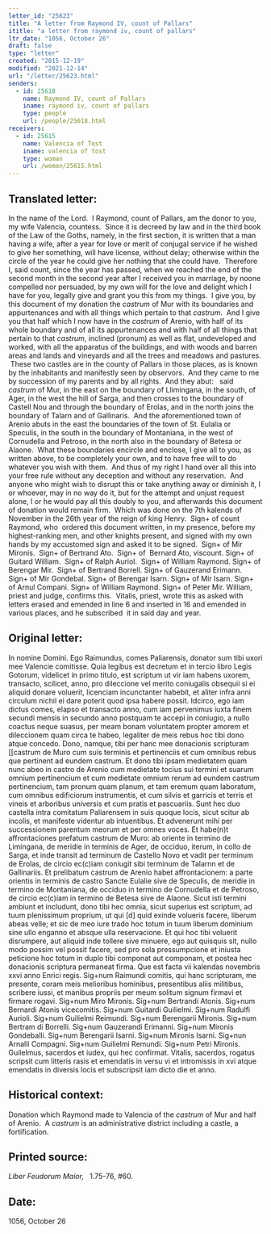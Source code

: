 ```yaml
---
letter_id: "25623"
title: "A letter from Raymond IV, count of Pallars"
ititle: "a letter from raymond iv, count of pallars"
ltr_date: "1056, October 26"
draft: false
type: "letter"
created: "2015-12-19"
modified: "2021-12-14"
url: "/letter/25623.html"
senders:
  - id: 25618
    name: Raymond IV, count of Pallars
    iname: raymond iv, count of pallars
    type: people
    url: /people/25618.html
receivers:
  - id: 25615
    name: Valencia of Tost
    iname: valencia of tost
    type: woman
    url: /woman/25615.html
---
```

<h2> Translated letter:</h2><p>In the name of the Lord.&nbsp; I Raymond, count of Pallars, am the donor to you, my wife Valencia, countess.&nbsp; Since it is decreed by law and in the third book of the Law of the Goths, namely, in the first section, it is written that a man having a wife, after a year for love or merit of conjugal service if he wished to give her something, will have license, without delay; otherwise within the circle of the year he could give her nothing that she could have.&nbsp; Therefore I, said count, since the year has passed, when we reached the end of the second month in the second year after I received you in marriage, by noone compelled nor persuaded, by my own will for the love and delight which I have for you, legally give and grant you this from my things.&nbsp; I give you, by this document of my donation the <i>castrum</i> of Mur with its boundaries and appurtenances and with all things which pertain to that <i>castrum</i>.&nbsp; And I give you that half which I now have in the <i>castrum</i> of Arenio, with half of its whole boundary and of all its appurtenances and with half of all things that pertain to that <i>castrum</i>, inclined (pronum) as well as flat, undeveloped and worked, with all the apparatus of the buildings, and with woods and barren areas and lands and vineyards and all the trees and meadows and pastures. &nbsp;These two castles are in the county of Pallars in those places, as is known by the inhabitants and manifestly seen by observors.&nbsp; And they came to me by succession of my parents and by all rights.&nbsp; And they abut:&nbsp; &nbsp;said <i>castrum</i> of Mur, in the east on the boundary of Llimingana, in the south, of Ager, in the west the hill of Sarga, and then crosses to the boundary of Castell Nou and through the boundary of Erolas, and in the north joins the boundary of Talarn and of Gallinaris.&nbsp; And the aforementioned town of Arenio abuts in the east the boundaries of the town of St. Eulalia or Speculis, in the south in the boundary of Montaniana, in the west of Cornudella and Petroso, in the north also in the boundary of Betesa or Alaone.&nbsp; What these boundaries encircle and enclose, I give all to you, as written above, to be completely your own, and to have free will to do whatever you wish with them.&nbsp; And thus of my right I hand over all this into your free rule without any deception and without any reservation.&nbsp; And anyone who might wish to disrupt this or take anything away or diminish it, I or whoever, may in no way do it, but for the attempt and unjust request alone, I or he would pay all this doubly to you, and afterwards this document of donation would remain firm.&nbsp; Which was done on the 7th kalends of November in the 26th year of the reign of king Henry.&nbsp; Sign+ of count Raymond, who&nbsp; ordered this document written, in my presence, before my highest-ranking men, and other knights present, and signed with my own hands by my accustomed sign and asked it to be signed.&nbsp; Sign+ of Mir Mironis.&nbsp; Sign+ of Bertrand Ato.&nbsp; Sign+ of&nbsp; Bernard Ato, viscount. Sign+ of Guitard William.&nbsp; Sign+ of Ralph Auriol.&nbsp; Sign+ of William Raymond. Sign+ of Berengar Mir.&nbsp; Sign+ of Bertrand Borrell. Sign+ of Gauzerand Erimann. Sign+ of Mir Gondebal. Sign+ of Berengar Isarn. Sign+ of Mir Isarn. Sign+ of Arnul Compani. Sign+ of William Raymond. Sign+ of Peter Mir. William, priest and judge, confirms this.&nbsp; Vitalis, priest, wrote this as asked with letters erased and emended in line 6 and inserted in 16 and emended in various places, and he subscribed&nbsp; it in said day and year.</p><h2 class="mt-4"> Original letter:</h2><p>In nomine Domini. Ego Raimundus, comes Paliarensis, donator sum tibi uxori mee Valencie comitisse. Quia legibus est decretum et in tercio libro Legis Gotorum, videlicet in primo titulo, est scriptum ut vir iam habens uxorem, transacto, scilicet, anno, pro dileccione vel merito coniugalis obsequii si ei aliquid donare voluerit, licenciam incunctanter habebit, et aliter infra anni circulum nichil ei dare poterit quod ipsa habere possit. Idcirco, ego iam dictus comes, elapso et transacto anno, cum iam pervenimus iuxta finem secundi mensis in secundo anno postquam te accepi in coniugio, a nullo coactus neque suasus, per meam bonam voluntatem propter amorem et dileccionem quam circa te habeo, legaliter de meis rebus hoc tibi dono atque concedo. Dono, namque, tibi per hanc mee donacionis scripturam [[castrum de Muro cum suis terminis et pertinenciis et cum omnibus rebus que pertinent ad eundem castrum. Et dono tibi ipsam medietatem quam nunc abeo in castro de Arenio cum medietate tocius sui termini et suarum omnium pertinencium et cum medietate omnium rerum ad eundem castrum pertinencium, tam pronum quam planum, et tam eremum quam laboratum, cum omnibus edificiorum instrumentis, et cum silvis et garricis et terris et vineis et arboribus universis et cum pratis et pascuariis. Sunt hec duo castella intra comitatum Paliarensem in suis quoque locis, sicut scitur ab incolis, et manifeste videntur ab intuentibus. Et advenerunt mihi per successionem parentum meorum et per omnes voces. Et habe(n)t affrontaciones prefatum castrum de Muro: ab oriente in termino de Limingana, de meridie in terminis de Ager, de occiduo, iterum, in collo de Sarga, et inde transit ad terminum de Castello Novo et vadit per terminum de Erolas, de circio ec(c)iam coniugit sibi terminum de Talarnn et de Gallinariis. Et prelibatum castrum de Arenio habet affrontacionem: a parte orientis in terminis de castro Sancte Eulalie sive de Speculis, de meridie in ter­mino de Montaniana, de occiduo in termino de Cornudella et de Petroso, de circio ec(c)iam in termino de Betesa sive de Alaone. Sicut isti termini ambiunt et includunt, dono tibi hec omnia, sicut superius est scriptum, ad tuum plenissimum proprium, ut qui [d] quid exinde volueris facere, liberum abeas velle; et sic de meo iure trado hoc totum in tuum liberum do­minium sine ullo enganno et absque ulla reservacione. Et qui hoc tibi voluerit disrumpere, aut aliquid inde tollere sive minuere, ego aut quisquis sit, nullo modo possim vel possit facere, sed pro sola pressumpcione et iniusta peticione hoc totum in duplo tibi componat aut componam, et postea hec donacionis scriptura permaneat firma. Que est facta vii kalendas novembris xxvi anno Enrici regis. Sig+num Raimundi comitis, qui hanc scripturam, me presente, coram meis melioribus hominibus, presentibus aliis militibus, scribere iussi, et manibus propriis per meum solitum signum firmavi et firmare rogavi. Sig+num Miro Mironis. Sig+num Bertrandi Atonis. Sig+num Bernardi Atonis vicecomitis. Sig+num Guitardi Guilielmi. Sig+num Radulfi Aurioli. Sig+num Guilielmi Reimundi. Sig+num Berengarii Mironis. Sig+num Bertram di Borrelli. Sig+num Gauzerandi Erimanni. Sig+num Mironis Gondeballi. Sig+num Berengarii Isarni. Sig+num Mironis Isarni. Sig+nun Arnalli Compagni. Sig+num Guilielmi Remundi. Sig+num Petri Mironis. Guilelmus, sacerdos et iudex, qui hec confirmat. Vitalis, sacerdos, rogatus scripsit cum litteris rasis et emendatis in versu vi et intromissis in xvi atque emendatis in diversis locis et subscripsit iam dicto die et anno.</p><h2 class="mt-4"> Historical context:</h2><p>Donation which Raymond made to Valencia of the <i>castrum</i> of Mur and half of Arenio. &nbsp;A <i>castrum</i> is an administrative district including a castle, a fortification.</p><h2 class="mt-4"> Printed source:</h2><p><i>Liber Feudorum Maior, </i>&nbsp;&nbsp;1.75-76, #60.&nbsp;&nbsp;</p><h2 class="mt-4"> Date:</h2>1056, October 26